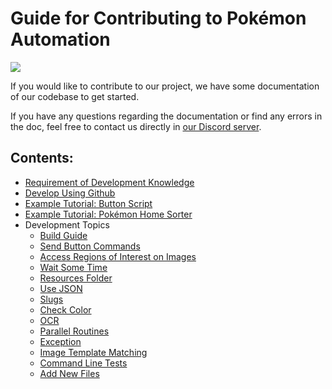 # Guide for Contributing to Pokémon Automation

[<img src="https://canary.discordapp.com/api/guilds/695809740428673034/widget.png?style=banner2">](https://discord.gg/cQ4gWxN)

If you would like to contribute to our project, we have some documentation of our codebase to get started.

If you have any questions regarding the documentation or find any errors in the doc, feel free to contact us directly in [our Discord server](https://discord.gg/cQ4gWxN).

## Contents:

- [Requirement of Development Knowledge](Knowledge.md)
- [Develop Using Github](Git.md)
- [Example Tutorial: Button Script](TutorialMC.md)
- [Example Tutorial: Pokémon Home Sorter](TutorialCC.md)
- Development Topics
	- [Build Guide](https://github.com/PokemonAutomation/Arduino-Source/blob/main/SerialPrograms/README.md)
	- [Send Button Commands](Button.md)
	- [Access Regions of Interest on Images](SubImage.md)
	- [Wait Some Time](Wait.md)
	- [Resources Folder](Resources.md)
	- [Use JSON](JSON.md)
	- [Slugs](Slug.md)
	- [Check Color](Color.md)
	- [OCR](OCR.md)
	- [Parallel Routines](Parallel.md)
	- [Exception](Exception.md)
	- [Image Template Matching](ImageMatching.md)
	- [Command Line Tests](Tests.md)
	- [Add New Files](NewFiles.md)
